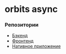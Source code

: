﻿# orbits async
### Репозитории
- [Бэкенд](https://github.com/pluxaaa/orbits-back)
- [Фронтенд](https://github.com/pluxaaa/orbits-front)
- [Нативное приложение](https://github.com/pluxaaa/orbits-native)
